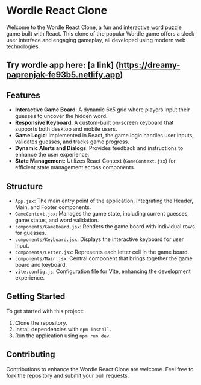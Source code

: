 # Wordle React Clone

Welcome to the Wordle React Clone, a fun and interactive word puzzle game built with React. This clone of the popular Wordle game offers a sleek user interface and engaging gameplay, all developed using modern web technologies.

## Try wordle app here: [a link] (https://dreamy-paprenjak-fe93b5.netlify.app)

## Features

- **Interactive Game Board**: A dynamic 6x5 grid where players input their guesses to uncover the hidden word.
- **Responsive Keyboard**: A custom-built on-screen keyboard that supports both desktop and mobile users.
- **Game Logic**: Implemented in React, the game logic handles user inputs, validates guesses, and tracks game progress.
- **Dynamic Alerts and Dialogs**: Provides feedback and instructions to enhance the user experience.
- **State Management**: Utilizes React Context (`GameContext.jsx`) for efficient state management across components.

## Structure

- `App.jsx`: The main entry point of the application, integrating the Header, Main, and Footer components.
- `GameContext.jsx`: Manages the game state, including current guesses, game status, and word validation.
- `components/GameBoard.jsx`: Renders the game board with individual rows for guesses.
- `components/Keyboard.jsx`: Displays the interactive keyboard for user input.
- `components/Letter.jsx`: Represents each letter cell in the game board.
- `components/Main.jsx`: Central component that brings together the game board and keyboard.
- `vite.config.js`: Configuration file for Vite, enhancing the development experience.

## Getting Started

To get started with this project:

1. Clone the repository.
2. Install dependencies with `npm install`.
3. Run the application using `npm run dev`.

## Contributing

Contributions to enhance the Wordle React Clone are welcome. Feel free to fork the repository and submit your pull requests.
